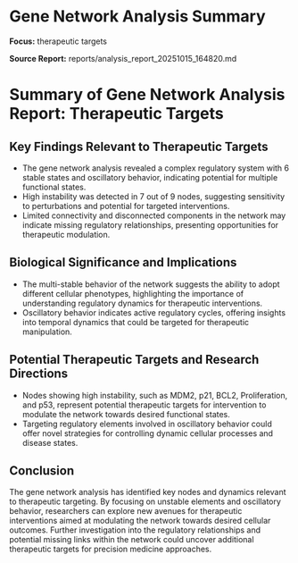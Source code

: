 # Gene Network Analysis Summary

**Focus:** therapeutic targets

**Source Report:** reports/analysis_report_20251015_164820.md

# Summary of Gene Network Analysis Report: Therapeutic Targets

## Key Findings Relevant to Therapeutic Targets
- The gene network analysis revealed a complex regulatory system with 6 stable states and oscillatory behavior, indicating potential for multiple functional states.
- High instability was detected in 7 out of 9 nodes, suggesting sensitivity to perturbations and potential for targeted interventions.
- Limited connectivity and disconnected components in the network may indicate missing regulatory relationships, presenting opportunities for therapeutic modulation.

## Biological Significance and Implications
- The multi-stable behavior of the network suggests the ability to adopt different cellular phenotypes, highlighting the importance of understanding regulatory dynamics for therapeutic interventions.
- Oscillatory behavior indicates active regulatory cycles, offering insights into temporal dynamics that could be targeted for therapeutic manipulation.

## Potential Therapeutic Targets and Research Directions
- Nodes showing high instability, such as MDM2, p21, BCL2, Proliferation, and p53, represent potential therapeutic targets for intervention to modulate the network towards desired functional states.
- Targeting regulatory elements involved in oscillatory behavior could offer novel strategies for controlling dynamic cellular processes and disease states.

## Conclusion
The gene network analysis has identified key nodes and dynamics relevant to therapeutic targeting. By focusing on unstable elements and oscillatory behavior, researchers can explore new avenues for therapeutic interventions aimed at modulating the network towards desired cellular outcomes. Further investigation into the regulatory relationships and potential missing links within the network could uncover additional therapeutic targets for precision medicine approaches.